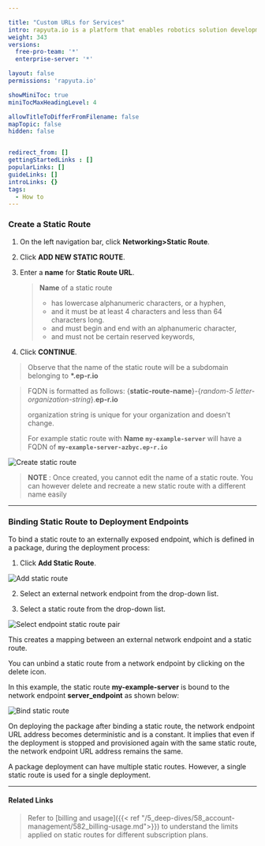 ```yaml
---

title: "Custom URLs for Services"
intro: rapyuta.io is a platform that enables robotics solution development by providing the necessary software infrastructure and facilitating the interaction between multiple stakeholders who contribute to the solution development.
weight: 343
versions:
  free-pro-team: '*'
  enterprise-server: '*'

layout: false
permissions: 'rapyuta.io'

showMiniToc: true
miniTocMaxHeadingLevel: 4

allowTitleToDifferFromFilename: false
mapTopic: false
hidden: false


redirect_from: []
gettingStartedLinks : []
popularLinks: []
guideLinks: []
introLinks: {}
tags:
  - How to
---
```


### Create a Static Route

1. On the left navigation bar, click **Networking>Static Route**.

2. Click **ADD NEW STATIC ROUTE**.

3. Enter a **name** for **Static Route URL**.

   > **Name** of a static route 
   >
   > - has lowercase alphanumeric characters, or a hyphen, 
   > - and it must be at least 4 characters and less than 64 characters long.
   > - and must begin and end with an alphanumeric character, 
   > - and must not be certain reserved keywords, 

4. Click **CONTINUE**.

> Observe that the name of the static route will be a subdomain belonging to **\*.ep-r.io** 

> FQDN is formatted as follows:   {**static-route-name**}-{*random-5 letter-organization-string*}.**ep-r.io** 
>
> organization string is unique for your organization and doesn't change. 
>
> For example static route with **Name** **```my-example-server```** will have a FQDN of   **``` my-example-server-azbyc.ep-r.io ```**



![Create static route](/images/dev-guide/create-software-pkgs/pkg-internals/static-routes/create-sr.png?classes=border,shadow&width=40pc)



> **NOTE** : Once created, you cannot edit the name of a static route. You can however delete and recreate a new static route with a different name easily



---

### Binding Static Route to Deployment Endpoints

To bind a static route to an externally exposed endpoint, which is defined in a package, during the deployment process:

1. Click **Add Static Route**.

![Add static route](/images/dev-guide/create-software-pkgs/pkg-internals/static-routes/add-sr.png?classes=border,shadow&width=40pc)

2. Select an external network endpoint from the drop-down list.

3. Select a static route from the drop-down list.

![Select endpoint static route pair](/images/dev-guide/create-software-pkgs/pkg-internals/static-routes/selection.png?classes=border,shadow&width=40pc)



This creates a mapping between an external network endpoint and a static route. 

You can unbind a static route from a network endpoint by clicking on the delete icon. 

In this example, the static route **my-example-server** is bound to the network endpoint **server_endpoint** as shown below:

![Bind static route](/images/dev-guide/create-software-pkgs/pkg-internals/static-routes/mapping-bind-sr.png?classes=border,shadow&width=40pc)



On deploying the package after binding a static route, the network endpoint URL address becomes deterministic and is a constant. It implies that even if the deployment is stopped and provisioned again with the same static route, the network endpoint URL address remains the same.



A package deployment can have multiple static routes. However, a single static route is used for a single deployment.



---

#### Related Links

>  Refer to [billing and usage]({{< ref "/5_deep-dives/58_account-management/582_billing-usage.md">}}) to understand the limits applied on static routes for different subscription plans.

